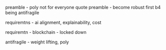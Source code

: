 preamble - poly not for everyone quote
preamble - become robust first b4 being antifragile

requiremtns - ai alignment, explainability, cost

requiremtn - blockchain - locked down

antifragile - weight lifting, poly
